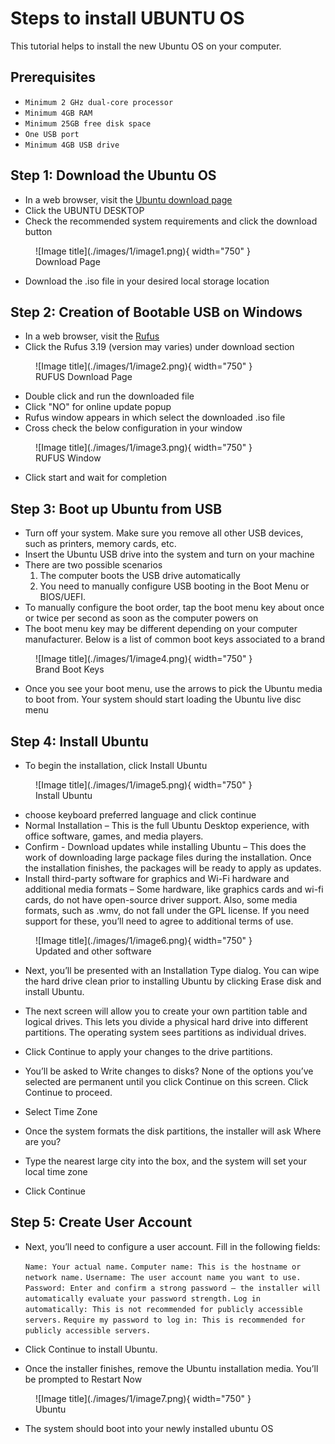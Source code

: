 # Steps to install UBUNTU OS

This tutorial helps to install the new Ubuntu OS on your computer.

## Prerequisites

* `Minimum 2 GHz dual-core processor`
* `Minimum 4GB RAM`
* `Minimum 25GB free disk space`
* `One USB port`
* `Minimum 4GB USB drive`

## Step 1: Download the Ubuntu OS

* In a web browser, visit the [Ubuntu download page](https://ubuntu.com/download)
* Click the UBUNTU DESKTOP
* Check the recommended system requirements and click the download button

<figure markdown>
  ![Image title](./images/1/image1.png){ width="750" }
  <figcaption>Download Page</figcaption>
</figure>

* Download the .iso file in your desired local storage location

## Step 2: Creation of Bootable USB on Windows

* In a web browser, visit the [Rufus](https://rufus.ie/en/)
* Click the Rufus 3.19 (version may varies) under download section

<figure markdown>
  ![Image title](./images/1/image2.png){ width="750" }
  <figcaption>RUFUS Download Page</figcaption>
</figure>

* Double click and run the downloaded file
* Click "NO" for online update popup
* Rufus window appears in which select the downloaded .iso file
* Cross check the below configuration in your window

<figure markdown>
  ![Image title](./images/1/image3.png){ width="750" }
  <figcaption>RUFUS Window</figcaption>
</figure>

* Click start and wait for completion

## Step 3: Boot up Ubuntu from USB

* Turn off your system. Make sure you remove all other USB devices, such as printers, memory cards, etc.
* Insert the Ubuntu USB drive into the system and turn on your machine
* There are two possible scenarios
    1. The computer boots the USB drive automatically
    2. You need to manually configure USB booting in the Boot Menu or BIOS/UEFI.
* To manually configure the boot order, tap the boot menu key about once or twice per second as soon as the computer powers on
* The boot menu key may be different depending on your computer manufacturer. Below is a list of common boot keys associated to a brand

<figure markdown>
  ![Image title](./images/1/image4.png){ width="750" }
  <figcaption>Brand Boot Keys</figcaption>
</figure>

* Once you see your boot menu, use the arrows to pick the Ubuntu media to boot from. Your system should start loading the Ubuntu live disc menu

## Step 4: Install Ubuntu

* To begin the installation, click Install Ubuntu

<figure markdown>
  ![Image title](./images/1/image5.png){ width="750" }
  <figcaption>Install Ubuntu</figcaption>
</figure>

* choose keyboard preferred language and click continue
* Normal Installation – This is the full Ubuntu Desktop experience, with office software, games, and media players.
* Confirm - Download updates while installing Ubuntu – This does the work of downloading large package files during the installation. Once the installation finishes, the packages will be ready to apply as updates.
* Install third-party software for graphics and Wi-Fi hardware and additional media formats – Some hardware, like graphics cards and wi-fi cards, do not have open-source driver support. Also, some media formats, such as .wmv, do not fall under the GPL license. If you need support for these, you’ll need to agree to additional terms of use.

<figure markdown>
  ![Image title](./images/1/image6.png){ width="750" }
  <figcaption>Updated and other software</figcaption>
</figure>

* Next, you’ll be presented with an Installation Type dialog. You can wipe the hard drive clean prior to installing Ubuntu by clicking Erase disk and install Ubuntu.

* The next screen will allow you to create your own partition table and logical drives. This lets you divide a physical hard drive into different partitions. The operating system sees partitions as individual drives.

* Click Continue to apply your changes to the drive partitions.

* You’ll be asked to Write changes to disks?  None of the options you’ve selected are permanent until you click Continue on this screen.  Click Continue to proceed.

* Select Time Zone

* Once the system formats the disk partitions, the installer will ask Where are you?

* Type the nearest large city into the box, and the system will set your local time zone

* Click Continue

## Step 5: Create User Account

* Next, you’ll need to configure a user account. Fill in the following fields:

    `Name: Your actual name.`
    `Computer name: This is the hostname or network name.`
    `Username: The user account name you want to use.`
    `Password: Enter and confirm a strong password – the installer will automatically evaluate your password strength.`
    `Log in automatically: This is not recommended for publicly accessible servers.`
    `Require my password to log in: This is recommended for publicly accessible servers.`

* Click Continue to install Ubuntu.

* Once the installer finishes, remove the Ubuntu installation media. You’ll be prompted to Restart Now

<figure markdown>
  ![Image title](./images/1/image7.png){ width="750" }
  <figcaption>Ubuntu</figcaption>
</figure>

* The system should boot into your newly installed ubuntu OS